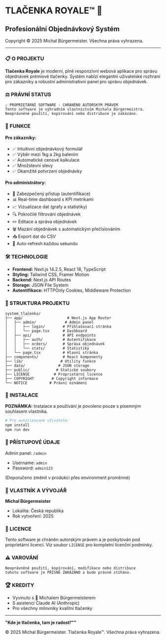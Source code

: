 # TLAČENKA ROYALE™ 🥩

## Profesionální Objednávkový Systém

Copyright © 2025 Michal Bürgermeister. Všechna práva vyhrazena.

---

### 📋 O PROJEKTU

**Tlačenka Royale** je moderní, plně responzivní webová aplikace pro správu objednávek prémiové tlačenky. Systém nabízí elegantní uživatelské rozhraní pro zákazníky a robustní administrativní panel pro správu objednávek.

### ⚖️ PRÁVNÍ STATUS

```
⚠️ PROPRIETÁRNÍ SOFTWARE - CHRÁNĚNO AUTORSKÝM PRÁVEM
Tento software je výhradním vlastnictvím Michala Bürgermeistra.
Neoprávněné použití, kopírování nebo distribuce je zakázáno.
```

### 🚀 FUNKCE

#### Pro zákazníky:
- ✅ Intuitivní objednávkový formulář
- ✅ Výběr mezi 1kg a 2kg balením
- ✅ Automatické cenové kalkulace
- ✅ Množstevní slevy
- ✅ Okamžité potvrzení objednávky

#### Pro administrátory:
- 🔐 Zabezpečený přístup (autentifikace)
- 📊 Real-time dashboard s KPI metrikami
- 📈 Vizualizace dat (grafy a statistiky)
- 🔍 Pokročilé filtrování objednávek
- ✏️ Editace a správa objednávek
- 🗑️ Mazání objednávek s automatickým přečíslováním
- 📥 Export dat do CSV
- 🔄 Auto-refresh každou sekundu

### 🛠️ TECHNOLOGIE

- **Frontend:** Next.js 14.2.5, React 18, TypeScript
- **Styling:** Tailwind CSS, Framer Motion
- **Backend:** Next.js API Routes
- **Storage:** JSON File System
- **Autentifikace:** HTTPOnly Cookies, Middleware Protection

### 📁 STRUKTURA PROJEKTU

```
system_tlačenka/
├── app/                    # Next.js App Router
│   ├── admin/             # Admin panel
│   │   ├── login/        # Přihlašovací stránka
│   │   └── page.tsx      # Dashboard
│   ├── api/              # API endpoints
│   │   ├── auth/         # Autentifikace
│   │   ├── orders/       # Správa objednávek
│   │   └── stats/        # Statistiky
│   └── page.tsx          # Hlavní stránka
├── components/           # React komponenty
├── lib/                 # Utility funkce
├── data/               # JSON storage
├── public/            # Statické soubory
├── LICENSE           # Proprietární licence
├── COPYRIGHT        # Copyright informace
└── NOTICE          # Právní oznámení
```

### 🔧 INSTALACE

**POZNÁMKA:** Instalace a používání je povoleno pouze s písemným souhlasem vlastníka.

```bash
# Pro autorizované uživatele:
npm install
npm run dev
```

### 🔑 PŘÍSTUPOVÉ ÚDAJE

Admin panel: `/admin`
- Username: `admin`
- Password: `admin123`

(Doporučeno změnit v produkci přes environment proměnné)

### 👤 VLASTNÍK A VÝVOJÁŘ

**Michal Bürgermeister**
- Lokalita: Česká republika
- Rok vytvoření: 2025

### 📜 LICENCE

Tento software je chráněn autorským právem a je poskytován pod proprietární licencí.
Viz soubor `LICENSE` pro kompletní licenční podmínky.

### ⚠️ VAROVÁNÍ

```
Neoprávněné použití, kopírování, modifikace nebo distribuce
tohoto software je PŘÍSNĚ ZAKÁZÁNO a bude právně stíháno.
```

### 🏆 KREDITY

- Vyvinuto s 💚 Michalem Bürgermeisterem
- S asistencí Claude AI (Anthropic)
- Pro všechny milovníky kvalitní tlačenky

---

**"Kde je tlačenka, tam je radost!"™**

© 2025 Michal Bürgermeister. Tlačenka Royale™. Všechna práva vyhrazena.